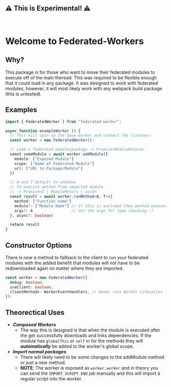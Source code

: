## ⚠️ This is Experimental! ⚠️

<br>

# Welcome to Federated-Workers

## Why?

This package is for those who want to move their federated modules to execute off of the main theread. This was required to be flexible enough that it could load in any package. It was designed to work with federated modules, however, it will most likely work with any webpack build package (this is untested).

## Examples

```typescript
import { FederatedWorker } from "federated-worker";

async function exampleWorker () {
  // This will spin up the base worker and connect the listeners
  const worker = new FederatedWorker();

  // Load a federated module/package -> Promise<ModuleReturn>
  const someModule = await worker.addModule({
    module: ["Exposed Module"]
    scope: ["Name of Federated Module"]
    url: ["URL to Package/Module"]
  })

  // A and T default to unknown
  // To execute method from imported module
  // -> Promise<T | ModuleReturn | void>
  const result = await worker.runMethod<A, T>({
    method: ["Function name"]
    module?: ["Module Name"] // If this is excluded then method executed off of worker global scope
    args?: A                 // Set the args for type checking :)
  }, async?: boolean)

  return result
}
```

## Constructor Options

There is now a method to fallback to the client to run your federated modules with the added benefit that modules will not have to be redownloaded again no matter where they are imported.

```typescript
const worker = new FederatedWorker({
  debug: boolean,
  useClient: boolean,
  clientMethods: WorkerEventHandlers, // Hooks into Worker Lifecycles ([NOT been tested!]
});
```

## Theorectical Uses

- **_Composed Workers_**
  - The way this is designed is that when the module is executed after the get successfully downloads and links dependencies. If the module has `globalThis` or `self` in for the methods they will **_automatically_** be added to the worker's global scope.
- **_Import normal packages_**
  - There will likely need to be some changes to the addModule method or just a new method.
  - **NOTE**: The worker is exposed as `worker.worker` and in theory you can send the `IMPORT_SCRIPT_END` job manually and this will import a regular script into the worker.
